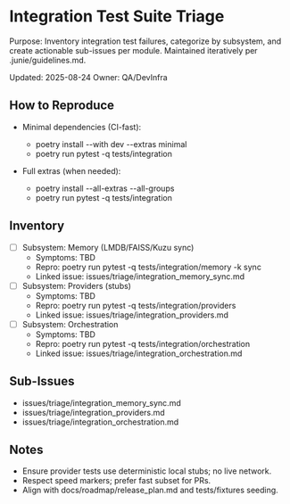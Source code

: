 # Integration Test Suite Triage

Purpose: Inventory integration test failures, categorize by subsystem, and create actionable sub-issues per module. Maintained iteratively per .junie/guidelines.md.

Updated: 2025-08-24
Owner: QA/DevInfra

## How to Reproduce

- Minimal dependencies (CI-fast):
  - poetry install --with dev --extras minimal
  - poetry run pytest -q tests/integration

- Full extras (when needed):
  - poetry install --all-extras --all-groups
  - poetry run pytest -q tests/integration

## Inventory

- [ ] Subsystem: Memory (LMDB/FAISS/Kuzu sync)
  - Symptoms: TBD
  - Repro: poetry run pytest -q tests/integration/memory -k sync
  - Linked issue: issues/triage/integration_memory_sync.md
- [ ] Subsystem: Providers (stubs)
  - Symptoms: TBD
  - Repro: poetry run pytest -q tests/integration/providers
  - Linked issue: issues/triage/integration_providers.md
- [ ] Subsystem: Orchestration
  - Symptoms: TBD
  - Repro: poetry run pytest -q tests/integration/orchestration
  - Linked issue: issues/triage/integration_orchestration.md

## Sub-Issues

- issues/triage/integration_memory_sync.md
- issues/triage/integration_providers.md
- issues/triage/integration_orchestration.md

## Notes

- Ensure provider tests use deterministic local stubs; no live network.
- Respect speed markers; prefer fast subset for PRs.
- Align with docs/roadmap/release_plan.md and tests/fixtures seeding.
